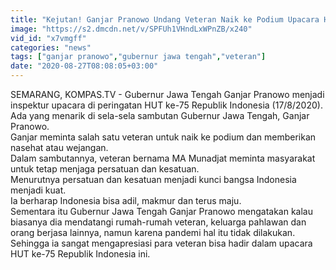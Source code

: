 ```yaml
---
title: "Kejutan! Ganjar Pranowo Undang Veteran Naik ke Podium Upacara HUT Ke-75 RI"
image: "https://s2.dmcdn.net/v/SPFUh1VHndLxWPnZB/x240"
vid_id: "x7vmgff"
categories: "news"
tags: ["ganjar pranowo","gubernur jawa tengah","veteran"]
date: "2020-08-27T08:08:05+03:00"
---
```

SEMARANG, KOMPAS.TV - Gubernur Jawa Tengah Ganjar Pranowo menjadi inspektur upacara di peringatan HUT ke-75 Republik Indonesia (17/8/2020).   <br>Ada yang menarik di sela-sela sambutan Gubernur Jawa Tengah, Ganjar Pranowo.   <br>Ganjar meminta salah satu veteran untuk naik ke podium dan memberikan nasehat atau wejangan.   <br>Dalam sambutannya, veteran bernama MA Munadjat meminta masyarakat untuk tetap menjaga persatuan dan kesatuan.   <br>Menurutnya persatuan dan kesatuan menjadi kunci bangsa Indonesia menjadi kuat.   <br>Ia berharap Indonesia bisa adil, makmur dan terus maju.   <br>Sementara itu Gubernur Jawa Tengah Ganjar Pranowo mengatakan kalau biasanya dia mendatangi rumah-rumah veteran, keluarga pahlawan dan orang berjasa lainnya, namun karena pandemi hal itu tidak dilakukan.   <br>Sehingga ia sangat mengapresiasi para veteran bisa hadir dalam upacara HUT ke-75 Republik Indonesia ini.    <br>
